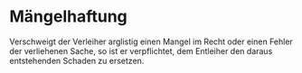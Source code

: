 # Mängelhaftung

Verschweigt der Verleiher arglistig einen Mangel im Recht oder einen Fehler der verliehenen Sache, so ist er verpflichtet, dem Entleiher den daraus entstehenden Schaden zu ersetzen. 

